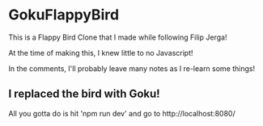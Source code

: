 # GokuFlappyBird
This is a Flappy Bird Clone that I made while following Filip Jerga!

At the time of making this, I knew little to no Javascript!

In the comments, I'll probably leave many notes as I re-learn some things!

## I replaced the bird with Goku!

All you gotta do is hit 'npm run dev' and go to http://localhost:8080/
